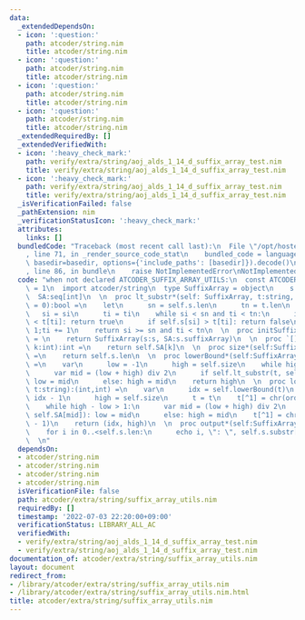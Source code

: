 ```yaml
---
data:
  _extendedDependsOn:
  - icon: ':question:'
    path: atcoder/string.nim
    title: atcoder/string.nim
  - icon: ':question:'
    path: atcoder/string.nim
    title: atcoder/string.nim
  - icon: ':question:'
    path: atcoder/string.nim
    title: atcoder/string.nim
  - icon: ':question:'
    path: atcoder/string.nim
    title: atcoder/string.nim
  _extendedRequiredBy: []
  _extendedVerifiedWith:
  - icon: ':heavy_check_mark:'
    path: verify/extra/string/aoj_alds_1_14_d_suffix_array_test.nim
    title: verify/extra/string/aoj_alds_1_14_d_suffix_array_test.nim
  - icon: ':heavy_check_mark:'
    path: verify/extra/string/aoj_alds_1_14_d_suffix_array_test.nim
    title: verify/extra/string/aoj_alds_1_14_d_suffix_array_test.nim
  _isVerificationFailed: false
  _pathExtension: nim
  _verificationStatusIcon: ':heavy_check_mark:'
  attributes:
    links: []
  bundledCode: "Traceback (most recent call last):\n  File \"/opt/hostedtoolcache/Python/3.10.6/x64/lib/python3.10/site-packages/onlinejudge_verify/documentation/build.py\"\
    , line 71, in _render_source_code_stat\n    bundled_code = language.bundle(stat.path,\
    \ basedir=basedir, options={'include_paths': [basedir]}).decode()\n  File \"/opt/hostedtoolcache/Python/3.10.6/x64/lib/python3.10/site-packages/onlinejudge_verify/languages/nim.py\"\
    , line 86, in bundle\n    raise NotImplementedError\nNotImplementedError\n"
  code: "when not declared ATCODER_SUFFIX_ARRAY_UTILS:\n  const ATCODER_SUFFIX_ARRAY_UTILS*\
    \ = 1\n  import atcoder/string\n  type SuffixArray = object\n    s:string\n  \
    \  SA:seq[int]\n  \n  proc lt_substr*(self: SuffixArray, t:string, si = 0, ti\
    \ = 0):bool =\n    let\n      sn = self.s.len\n      tn = t.len\n    var\n   \
    \   si = si\n      ti = ti\n    while si < sn and ti < tn:\n      if self.s[si]\
    \ < t[ti]: return true\n      if self.s[si] > t[ti]: return false\n      si +=\
    \ 1;ti += 1\n    return si >= sn and ti < tn\n  \n  proc initSuffixArray*(s:string):SuffixArray\
    \ = \n    return SuffixArray(s:s, SA:s.suffixArray)\n  \n  proc `[]`*(self:SuffixArray,\
    \ k:int):int =\n    return self.SA[k]\n  \n  proc size*(self:SuffixArray):int\
    \ =\n    return self.s.len\n  \n  proc lowerBound*(self:SuffixArray, t:string):int\
    \ =\n    var\n      low = -1\n      high = self.size\n    while high - low > 1:\n\
    \      var mid = (low + high) div 2\n      if self.lt_substr(t, self.SA[mid]):\
    \ low = mid\n      else: high = mid\n    return high\n  \n  proc lowerUpperBound*(self:SuffixArray,\
    \ t:string):(int,int) =\n    var\n      idx = self.lowerBound(t)\n      low =\
    \ idx - 1\n      high = self.size\n      t = t\n    t[^1] = chr(ord(t[^1]) + 1)\n\
    \    while high - low > 1:\n      var mid = (low + high) div 2\n      if self.lt_substr(t,\
    \ self.SA[mid]): low = mid\n      else: high = mid\n    t[^1] = chr(ord(t[^1])\
    \ - 1)\n    return (idx, high)\n  \n  proc output*(self:SuffixArray):void =\n\
    \    for i in 0..<self.s.len:\n      echo i, \": \", self.s.substr[self.SA[i]..<self.s.len]\n\
    \  \n"
  dependsOn:
  - atcoder/string.nim
  - atcoder/string.nim
  - atcoder/string.nim
  - atcoder/string.nim
  isVerificationFile: false
  path: atcoder/extra/string/suffix_array_utils.nim
  requiredBy: []
  timestamp: '2022-07-03 22:20:00+09:00'
  verificationStatus: LIBRARY_ALL_AC
  verifiedWith:
  - verify/extra/string/aoj_alds_1_14_d_suffix_array_test.nim
  - verify/extra/string/aoj_alds_1_14_d_suffix_array_test.nim
documentation_of: atcoder/extra/string/suffix_array_utils.nim
layout: document
redirect_from:
- /library/atcoder/extra/string/suffix_array_utils.nim
- /library/atcoder/extra/string/suffix_array_utils.nim.html
title: atcoder/extra/string/suffix_array_utils.nim
---
```

